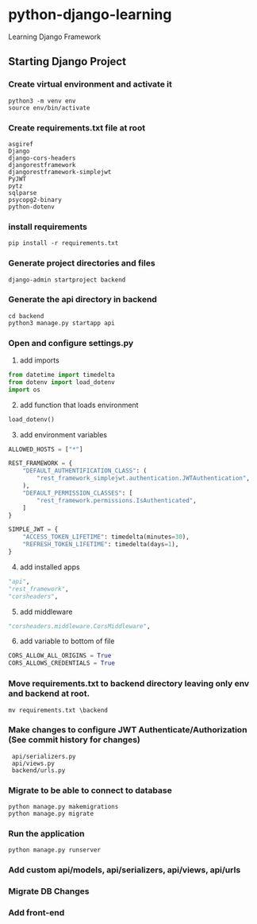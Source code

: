 # python-django-learning
Learning Django Framework

## Starting Django Project

### Create virtual environment and activate it

```shell
python3 -m venv env
source env/bin/activate 	
```

### Create requirements.txt file at root

```text
asgiref 
Django 
django-cors-headers 
djangorestframework 
djangorestframework-simplejwt 
PyJWT 
pytz 
sqlparse 
psycopg2-binary 
python-dotenv 
```

### install requirements

```shell
pip install -r requirements.txt
```

### Generate project directories and files

```shell
django-admin startproject backend
```

### Generate the api directory in backend

```shell
cd backend
python3 manage.py startapp api
```

### Open and configure settings.py
1. add imports

```python
from datetime import timedelta
from dotenv import load_dotenv
import os
```

2. add function that loads environment

```python
load_dotenv()
```

3. add environment variables
```python
ALLOWED_HOSTS = ["*"]

REST_FRAMEWORK = {
	"DEFAULT_AUTHENTIFICATION_CLASS": (
		"rest_framework_simplejwt.authentication.JWTAuthentication",
	),
	"DEFAULT_PERMISSION_CLASSES": [
		"rest_framework.permissions.IsAuthenticated",
	]
}

SIMPLE_JWT = {
	"ACCESS_TOKEN_LIFETIME": timedelta(minutes=30),
	"REFRESH_TOKEN_LIFETIME": timedelta(days=1),
}
```

4. add installed apps

```python
"api",
"rest_framework",
"corsheaders",
```

5. add middleware

```python
"corsheaders.middleware.CorsMiddleware",

```

6. add variable to bottom of file

```python
CORS_ALLOW_ALL_ORIGINS = True
CORS_ALLOWS_CREDENTIALS = True
```

### Move requirements.txt to backend directory leaving only env and backend at root.

```shell
mv requirements.txt \backend
```

### Make changes to configure JWT Authenticate/Authorization (See commit history for changes)

```shell
 api/serializers.py
 api/views.py 
 backend/urls.py 
```

### Migrate to be able to connect to database

```shell
python manage.py makemigrations
python manage.py migrate
```

### Run the application
```shell
python manage.py runserver
```

### Add custom api/models, api/serializers, api/views, api/urls
### Migrate DB Changes
### Add front-end


